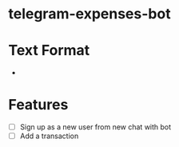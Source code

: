 # telegram-expenses-bot

# Text Format
- <item> <amount>

# Features
- [ ] Sign up as a new user from new chat with bot
- [ ] Add a transaction